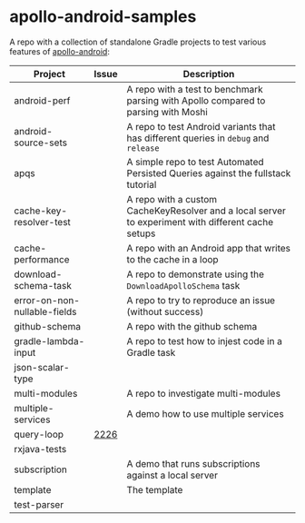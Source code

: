 # apollo-android-samples

A repo with a collection of standalone Gradle projects to test various features of [apollo-android](https://github.com/apollographql/apollo-android):


| Project  | Issue | Description |
| ------------- | ------------- | -------- |
| android-perf | | A repo with a test to benchmark parsing with Apollo compared to parsing with Moshi
| android-source-sets| | A repo to test Android variants that has different queries in `debug` and `release`
| apqs| | A simple repo to test Automated Persisted Queries against the fullstack tutorial
| cache-key-resolver-test| | A repo with a custom CacheKeyResolver and a local server to experiment with different cache setups
| cache-performance| | A repo with an Android app that writes to the cache in a loop
| download-schema-task| | A repo to demonstrate using the `DownloadApolloSchema` task
| error-on-non-nullable-fields| | A repo to try to reproduce an issue (without success)
| github-schema| | A repo with the github schema
| gradle-lambda-input| | A repo to test how to injest code in a Gradle task
| json-scalar-type
| multi-modules| | A repo to investigate multi-modules
| multiple-services| | A demo how to use multiple services
| query-loop|[2226](https://github.com/apollographql/apollo-android/issues/2226)| 
| rxjava-tests
| subscription| | A demo that runs subscriptions against a local server
| template| | The template
| test-parser

